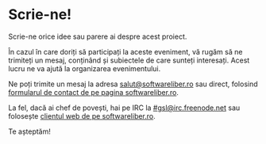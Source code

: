 Scrie-ne!
=========

Scrie-ne orice idee sau parere ai despre acest proiect.

În cazul în care doriți să participați la aceste eveniment, vă rugăm să ne trimiteți un mesaj, conținând și subiectele de care sunteți interesați. Acest lucru ne va ajută la organizarea evenimentului.

Ne poți trimite un mesaj la adresa [salut@softwareliber.ro](mailto:salut@softwareliber.ro) sau direct, folosind [formularul de contact de pe pagina  softwareliber.ro](http://softwareliber.ro/contact/).

La fel, dacă ai chef de povești, hai pe IRC la [#gsl@irc.freenode.net](irc://irc.ubuntu.com/gsl) sau folosește [clientul web de pe softwareliber.ro](http://irc.softwareliber.ro).

Te așteptăm!
